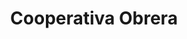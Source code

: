 ---
title: "Cooperativa Obrera"
url: /necochea/cooperativa-obrera-avenida-59/
shop: supermercado
---